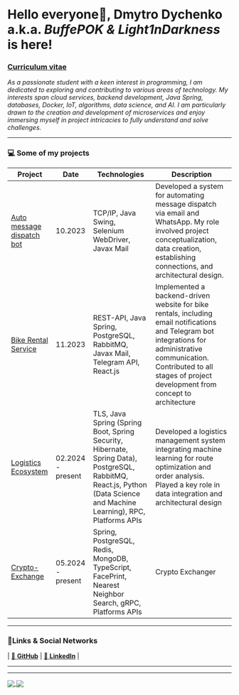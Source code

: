 # Hello everyone👋, **Dmytro Dychenko a.k.a. _BuffePOK & Light1nDarkness_ is here!**
### [Curriculum vitae](https://buffepok.github.io/BuffePOK/CV-Dmytro-Dychenko.pdf)

_As a passionate student with a keen interest in programming, I am dedicated to exploring and contributing to various areas of technology. My interests span cloud services, backend development, Java Spring, databases, Docker, IoT, algorithms, data science, and AI. I am particularly drawn to the creation and development of microservices and enjoy immersing myself in project intricacies to fully understand and solve challenges._

---

### 💻 Some of my projects
| **Project** | **Date** | **Technologies** | **Description** |
| --- | --- | --- | --- |
| [Auto message dispatch bot](https://github.com/AutoMessage-DispatchBot) | 10.2023 | TCP/IP, Java Swing, Selenium WebDriver, Javax Mail | Developed a system for automating message dispatch via email and WhatsApp. My role involved project conceptualization, data creation, establishing connections, and architectural design. |
| [Bike Rental Service](https://github.com/Rent-a-Bike-Bicycle-rental-system) | 11.2023 | REST-API, Java Spring, PostgreSQL, RabbitMQ, Javax Mail, Telegram API, React.js | Implemented a backend-driven website for bike rentals, including email notifications and Telegram bot integrations for administrative communication. Contributed to all stages of project development from concept to architecture |
| [Logistics Ecosystem](https://github.com/logistics-ecosystem) | 02.2024 - present | TLS, Java Spring (Spring Boot, Spring Security, Hibernate, Spring Data), PostgreSQL, RabbitMQ, React.js, Python (Data Science and Machine Learning), RPC, Platforms APIs | Developed a logistics management system integrating machine learning for route optimization and order analysis. Played a key role in data integration and architectural design |
| [Crypto-Exchange](https://github.com/CryptoLogistics-Hub) | 05.2024 - present | Spring, PostgreSQL, Redis, MongoDB, TypeScript, FacePrint, Nearest Neighbor Search, gRPC, Platforms APIs | Crypto Exchanger |

---

### 🔗Links & Social Networks
| [📜 **GitHub**](https://github.com/BuffePOK) | [👤 **LinkedIn**](https://www.linkedin.com/in/dmytro-dychenko-29a962197/) |

---

---

<a href="https://github.com/anuraghazra/github-readme-stats">
  <img align="center" src="https://github-readme-stats.vercel.app/api?username=BuffePOK&show_icons=true&count_private=true&include_all_commits=true&count_private=true&custom_title=My%20statistics&line_height=28&locale=en&border_color=0000ff&title_color=0000ff&icon_color=0000ff&bg_color=00000000&text_color=afafaf" />
</a>
<a href="https://github.com/anuraghazra/convoychat">
  <img align="center" src="https://github-readme-stats.vercel.app/api/top-langs/?username=BuffePOK&layout=compact&langs_count=10&custom_title=Most%20used%20languages&card_width=297&title_color=0000ff&border_color=0000ff&bg_color=00000000&text_color=afafaf&hide=Jupyter%20Notebook" />
</a>
